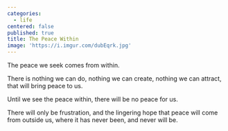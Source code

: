 ```yaml
---
categories:
  - life
centered: false
published: true
title: The Peace Within
image: 'https://i.imgur.com/dubEqrk.jpg'
---
```

The peace we seek
comes from within.

There is nothing we can do,
nothing we can create,
nothing we can attract,
that will bring peace to us.

Until we see the peace within,
there will be no peace for us.

There will only be frustration,
and the lingering hope
that peace will come 
from outside us,
where it has never been,
and never will be.


